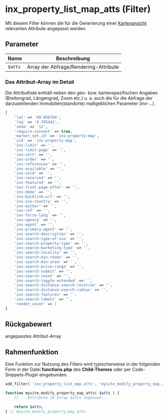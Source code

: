# inx_property_list_map_atts (Filter)

Mit diesem Filter können die für die Generierung einer [Kartenansicht](/komponenten/karte) relevanten Attribute angepasst werden.

## Parameter

| Name | Beschreibung |
| ---- | ------------ |
| `$atts` | Array der Abfrage/Rendering-Attribute |

### Das Attribut-Array im Detail

Die Attributliste enthält neben den geo- bzw. kartenspezifischen Angaben (Breitengrad, Längengrad, Zoom etc.) u. a. auch die für die Abfrage der darzustellenden Immobilien(standorte) maßgeblichen Parameter (*inx-...*).

```php
[
	'lat' => '49.858784',
	'lng' => '6.785441',
	'zoom' => '12',
	'require-consent' => true,
	'marker_set_id' => 'inx-property-map',
	'cid' => 'inx-property-map',
	'inx-limit' => '',
	'inx-limit-page' => '',
	'inx-sort' => '',
	'inx-order' => '',
	'inx-references' => '',
	'inx-available' => '',
	'inx-sold' => '',
	'inx-reserved' => '',
	'inx-featured' => '',
	'inx-front-page-offer' => '',
	'inx-demo' => '',
	'inx-backlink-url' => '',
	'inx-iso-country' => '',
	'inx-author' => '',
	'inx-ref' => '',
	'inx-force-lang' => '',
	'inx-agency' => '',
	'inx-agent' => '',
	'inx-primary-agent' => '',
	'inx-search-description' => '',
	'inx-search-type-of-use' => '',
	'inx-search-property-type' => '',
	'inx-search-marketing-type' => '',
	'inx-search-locality' => '',
	'inx-search-min-rooms' => '',
	'inx-search-min-area' => '',
	'inx-search-price-range' => '',
	'inx-search-submit' => '',
	'inx-search-reset' => '',
	'inx-search-toggle-extended' => '',
	'inx-search-distance-search-location' => '',
	'inx-search-distance-search-radius' => '',
	'inx-search-features' => '',
	'inx-search-labels' => '',
	'render_count' => 1
]
```

## Rückgabewert

angepasstes Attribut-Array

## Rahmenfunktion

Eine Funktion zur Nutzung des Filters wird typischerweise in der folgenden Form in der Datei **functions.php** des **Child-Themes** oder per Code-Snippets-Plugin eingebunden.

```php
add_filter( 'inx_property_list_map_atts', 'mysite_modify_property_map_atts' );

function mysite_modify_property_map_atts( $atts ) {
	// ...Attribute im Array $atts anpassen...

	return $atts;
} // mysite_modify_property_map_atts
```